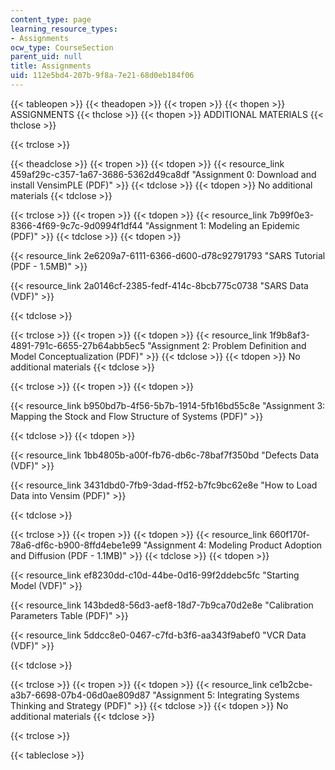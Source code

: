 ```yaml
---
content_type: page
learning_resource_types:
- Assignments
ocw_type: CourseSection
parent_uid: null
title: Assignments
uid: 112e5bd4-207b-9f8a-7e21-68d0eb184f06
---
```


{{< tableopen >}}
{{< theadopen >}}
{{< tropen >}}
{{< thopen >}}
ASSIGNMENTS
{{< thclose >}}
{{< thopen >}}
ADDITIONAL MATERIALS
{{< thclose >}}

{{< trclose >}}

{{< theadclose >}}
{{< tropen >}}
{{< tdopen >}}
{{< resource_link 459af29c-c357-1a67-3686-5362d49ca8df "Assignment 0: Download and install VensimPLE (PDF)" >}}
{{< tdclose >}}
{{< tdopen >}}
No additional materials
{{< tdclose >}}

{{< trclose >}}
{{< tropen >}}
{{< tdopen >}}
{{< resource_link 7b99f0e3-8366-4f69-9c7c-9d0994f1df44 "Assignment 1: Modeling an Epidemic (PDF)" >}}
{{< tdclose >}}
{{< tdopen >}}


{{< resource_link 2e6209a7-6111-6366-d600-d78c92791793 "SARS Tutorial (PDF - 1.5MB)" >}}

{{< resource_link 2a0146cf-2385-fedf-414c-8bcb775c0738 "SARS Data (VDF)" >}}


{{< tdclose >}}

{{< trclose >}}
{{< tropen >}}
{{< tdopen >}}
{{< resource_link 1f9b8af3-4891-791c-6655-27b64abb5ec5 "Assignment 2: Problem Definition and Model Conceptualization (PDF)" >}}
{{< tdclose >}}
{{< tdopen >}}
No additional materials
{{< tdclose >}}

{{< trclose >}}
{{< tropen >}}
{{< tdopen >}}


{{< resource_link b950bd7b-4f56-5b7b-1914-5fb16bd55c8e "Assignment 3: Mapping the Stock and Flow Structure of Systems (PDF)" >}}


{{< tdclose >}}
{{< tdopen >}}


{{< resource_link 1bb4805b-a00f-fb76-db6c-78baf7f350bd "Defects Data (VDF)" >}}

{{< resource_link 3431dbd0-7fb9-3dad-ff52-b7fc9bc62e8e "How to Load Data into Vensim (PDF)" >}}


{{< tdclose >}}

{{< trclose >}}
{{< tropen >}}
{{< tdopen >}}
{{< resource_link 660f170f-78a6-df6c-b900-8ffd4ebe1e99 "Assignment 4: Modeling Product Adoption and Diffusion (PDF - 1.1MB)" >}}
{{< tdclose >}}
{{< tdopen >}}


{{< resource_link ef8230dd-c10d-44be-0d16-99f2ddebc5fc "Starting Model (VDF)" >}}

{{< resource_link 143bded8-56d3-aef8-18d7-7b9ca70d2e8e "Calibration Parameters Table (PDF)" >}}

{{< resource_link 5ddcc8e0-0467-c7fd-b3f6-aa343f9abef0 "VCR Data (VDF)" >}}


{{< tdclose >}}

{{< trclose >}}
{{< tropen >}}
{{< tdopen >}}
{{< resource_link ce1b2cbe-a3b7-6698-07b4-06d0ae809d87 "Assignment 5: Integrating Systems Thinking and Strategy (PDF)" >}}
{{< tdclose >}}
{{< tdopen >}}
No additional materials
{{< tdclose >}}

{{< trclose >}}

{{< tableclose >}}